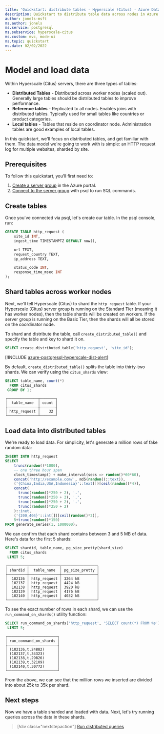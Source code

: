 ```yaml
---
title: 'Quickstart: distribute tables - Hyperscale (Citus) - Azure Database for PostgreSQL'
description: Quickstart to distribute table data across nodes in Azure Database for PostgreSQL - Hyperscale (Citus).
author: jonels-msft
ms.author: jonels
ms.service: postgresql
ms.subservice: hyperscale-citus
ms.custom: mvc, mode-ui
ms.topic: quickstart
ms.date: 02/02/2022
---
```


# Model and load data

Within Hyperscale (Citus) servers, there are three types of tables:

* **Distributed Tables** - Distributed across worker nodes (scaled out).
  Generally large tables should be distributed tables to improve performance.
* **Reference tables** - Replicated to all nodes. Enables joins with
  distributed tables. Typically used for small tables like countries or product
  categories.
* **Local tables** - Tables that reside on coordinator node. Administration
  tables are good examples of local tables.

In this quickstart, we'll focus on distributed tables, and get familiar with
them.  The data model we're going to work with is simple: an HTTP request log
for multiple websites, sharded by site.

## Prerequisites

To follow this quickstart, you'll first need to:

1. [Create a server group](quickstart-create-portal.md) in the Azure portal.
2. [Connect to the server group](quickstart-connect-psql.md) with psql to
   run SQL commands.

## Create tables

Once you've connected via psql, let's create our table. In the psql console,
run:

```sql
CREATE TABLE http_request (
	site_id INT,
	ingest_time TIMESTAMPTZ DEFAULT now(),

	url TEXT,
	request_country TEXT,
	ip_address TEXT,

	status_code INT,
	response_time_msec INT
);
```

## Shard tables across worker nodes

Next, we’ll tell Hyperscale (Citus) to shard the `http_request` table. If your
Hyperscale (Citus) server group is running on the Standard Tier (meaning it has
worker nodes), then the table shards will be created on workers. If the server
group is  running on the Basic Tier, then the shards will all be stored on the
coordinator node.

To shard and distribute the table, call `create_distributed_table()` and
specify the table and key to shard it on.

```sql
SELECT create_distributed_table('http_request', 'site_id');
```

[!INCLUDE [azure-postgresql-hyperscale-dist-alert](../../../includes/azure-postgresql-hyperscale-dist-alert.md)]

By default, `create_distributed_table()` splits the table into thirty-two shards.
We can verify using the `citus_shards` view:

```sql
SELECT table_name, count(*)
  FROM citus_shards
 GROUP BY 1;
```

```
┌──────────────┬───────┐
│  table_name  │ count │
├──────────────┼───────┤
│ http_request │    32 │
└──────────────┴───────┘
```

## Load data into distributed tables

We're ready to load data. For simplicity, let's generate a million rows of
fake random data:

```sql
INSERT INTO http_request
SELECT
	trunc(random()*1000),
	-- one three hour span
	clock_timestamp() + make_interval(secs => random()*60*60),
	concat('http://example.com/', md5(random()::text)),
	('{China,India,USA,Indonesia}'::text[])[ceil(random()*4)],
	concat(
	  trunc(random()*250 + 2), '.',
	  trunc(random()*250 + 2), '.',
	  trunc(random()*250 + 2), '.',
	  trunc(random()*250 + 2)
	)::inet,
	('{200,404}'::int[])[ceil(random()*2)],
	5+trunc(random()*150)
FROM generate_series(1, 1000000);
```

We can confirm that each shard contains between 3 and 5 MB of data.
Here's data for the first 5 shards:

```sql
SELECT shardid, table_name, pg_size_pretty(shard_size)
  FROM citus_shards
 LIMIT 5;
```

```
┌─────────┬──────────────┬────────────────┐
│ shardid │  table_name  │ pg_size_pretty │
├─────────┼──────────────┼────────────────┤
│  102136 │ http_request │ 3264 kB        │
│  102137 │ http_request │ 4424 kB        │
│  102138 │ http_request │ 3920 kB        │
│  102139 │ http_request │ 4176 kB        │
│  102140 │ http_request │ 4032 kB        │
└─────────┴──────────────┴────────────────┘
```

To see the exact number of rows in each shard, we can use the
`run_command_on_shards()` utility function:

```sql
SELECT run_command_on_shards('http_request', 'SELECT count(*) FROM %s')
 LIMIT 5;
```

```
┌───────────────────────┐
│ run_command_on_shards │
├───────────────────────┤
│ (102136,t,24882)      │
│ (102137,t,34323)      │
│ (102138,t,29826)      │
│ (102139,t,32109)      │
│ (102140,t,30772)      │
└───────────────────────┘
```

From the above, we can see that the million rows we inserted are divided into
about 25k to 35k per shard.

## Next steps

Now we have a table sharded and loaded with data. Next, let's try running
queries across the data in these shards.

> [!div class="nextstepaction"]
> [Run distributed queries](quickstart-run-queries.md)
